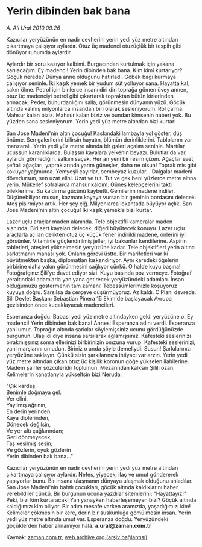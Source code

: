 # Yerin dibinden bak bana

*A. Ali Ural 2010.09.26*

<td class="news-spot">
<p>Kazıcılar yeryüzünün en nadir cevherini yerin yedi yüz metre altından çıkartmaya çalışıyor aylardır. Otuz üç madenci otuzüçlük bir tespih gibi dönüyor ruhumda aylardır.</p>
<p><p>Aylardır bir soru kazıyor kalbimi. Burgacından kurtulmak için yakana sarılacağım. Ey madenci! Yerin dibinden bak bana. Kim kimi kurtarıyor? Göçük nerede? Dünya anne olduğunu hatırladı. Göbek bağı kurmaya çalışıyor seninle. İki kaşık yemek bir yudum süt yolluyor sana. Hayatta kal, sakın ölme. Petrol için binlerce insanı diri diri toprağa gömen üvey annen, otuz üç madenciyi petrol gibi çıkartarak topraktan bütün kirlerinden arınacak. Peder, buhurdanlığını salla, görünmesin dünyanın yüzü. Göçük altında kalmış milyonlarca insandan biri olarak sesleniyorum. Rol çalma. Mahsur kalan biziz. Mahsur kalan biziz ve bundan kimsenin haberi yok. Bu yüzden sana sesleniyorum. Yerin yedi yüz metre altından bizi kurtar!
<p>San Jose Madeni'nin altın çocuğu! Kaskındaki lambayla yol göster, düş önüme. Sen galerilerini bilirsin hayatın, ölümün derinliklerini. Tablolarım var manzaralı. Yerin yedi yüz metre altında bir galeri açalım seninle. Martılar uçuşsun karanlıklarda. Bulaşsın kayalara yelkenin beyazı. Bulutlar da var, aylardır görmediğin, salkım saçak. Her an yeni bir resim çizen. Ağaçlar evet, şeftali ağaçları, yapraklarında yarım güneşler, daha ne olsun! Toprak mis gibi kokuyor yağmurda. Yemyeşil çayırlar, bembeyaz kuzular... Dalgalar madeni dövedursun, sen uzat elini. Uzat ve tut. Tut ve çek beni yüzlerce metre altına yerin. Mükellef sofralarda mahsur kaldım. Güneş kelepçelerini taktı bileklerime. Su kaldırma gücünü kaybetti. Gemilerim madene indiler. Düşünebiliyor musun, kazmanı kayaya vursan bir geminin bordasını delecek. Ateş pişirmiyor artık. Her şey çiğ. Milyonlarca lokantada büyüyor açlık. San Jose Madeni'nin altın çocuğu! İki kaşık yemekle bizi kurtar.
<p>Lazer uçlu araçlar maden alanında. Tele objektifli kameralar maden alanında. Biri sert kayaları delecek, diğeri büyütecek konuyu. Lazer uçlu araçlarla açılan delikten otuz üç küçük fener indirildi madene, önlerini iyi görsünler. Vitaminle güçlendirilmiş jeller, iyi baksınlar kendilerine. Aspirin tabletleri, ateşleri yükselmesin yeryüzüne kadar. Tele objektifleri yerin altına sarkıtmanın manası yok. Onların görevi üstte. Bir marifetleri var ki büyütmekten başka, diplomatları kıskandırıyor. Aynı karedeki öğelerin birbirine daha yakın görünmesini sağlıyor çünkü. O halde kuyu başına! Fotoğrafçınız Şili'ye davet ediyor sizi. Kuyu başında poz vermeye. Fotoğraf yeraltındaki adamlarla yan yana getirecek yeryüzündeki adamları. İnsan olduğumuzu göstermenin tam zamanı! Tebessümlerimizle koşuyoruz kuyuya doğru. Sarsılsa da çerçeve düşürmüyoruz. Az kaldı. C Planı devrede. Şili Devlet Başkanı Sebastian Pinera 15 Ekim'de başlayacak Avrupa gezisinden önce kucaklayacak madencileri.
<p>Esperanza doğdu. Babası yedi yüz metre altındayken geldi yeryüzüne o. Ey madenci! Yerin dibinden bak bana! Annesi Esperanza adını verdi. Esperanza yani umut. Toprağın altında şarkılar söylemişsiniz ucunu gördüğünüzde burgunun. Ulaşıldı diye insana sarsılarak ağlamışsınız. Kafesteki seslerinizi bırakmışsınız sonra ellerinizi birbirinizin omzuna vurup. Kafesteki seslerinizi, yani marşlarını umudun. Biriniz o anda şöyle demeliydi: Susun! Şarkılarınızı yeryüzüne saklayın. Çünkü sizin şarkılarınıza ihtiyacı var arzın. Yerin yedi yüz metre altından çıkan otuz üç kişilik koronun göğe yükselen ilahilerine. Madem şairler sözcüleridir toplumun. Mezarından kalksın Şilili ozan. Kelimelerin kanatlarıyla yükseltsin bizi Neruda:
<p>"Çık kardeş,
<br/>Benimle doğmaya gel.
<br/>Ver elini,
<br/>Yayılmış ağrının,
<br/>En derin yerinden.
<br/>Kaya diplerinden,
<br/>Dönecek değilsin,
<br/>Ve yer altı çağlarından; 
<br/>Geri dönmeyecek,
<br/>Taş kesilmiş sesin;
<br/>Ve gözlerin, oyuk gözlerin
<br/>Yerin dibinden bak bana..."
<p>Kazıcılar yeryüzünün en nadir cevherini yerin yedi yüz metre altından çıkartmaya çalışıyor aylardır. Nefes, yiyecek, ilaç ve umut göndererek yapıyorlar bunu. Bir insana ulaşmanın dünyaya ulaşmak olduğunu anladılar. San Jose Madeni'nin bahtlı çocukları, göçük altında kaldıklarını haber verebildiler çünkü. Bir burgunun ucuna yazdılar sitemlerini; "Hayattayız!" Peki, bizi kim kurtaracak! Yan yanayken haberleşemeyen bizi? Göçük altında kaldığımızı kim biliyor. Bir adım mesafe varken aramızda, yaşadığımızı kim! Kelimeler çökmesin bir kere, derin bir suskunluğa gömülmesin insan. Yerin yedi yüz metre altında umut var. Esperanza doğdu. Yeryüzündeki göçüklerden haber alınamıyor hâlâ. <b>a.ural@zaman.com.tr</b></p>
<a href="http://web.archive.org/web/20101130195338/mailto:a.ural@zaman.com.tr">
</a></p></p></p></p></p></p></td>

Kaynak: [zaman.com.tr](http://zaman.com.tr/yazar.do?yazino=1032031), [web.archive.org (arşiv bağlantısı)](http://web.archive.org/web/20101130195338/http://zaman.com.tr/yazar.do?yazino=1032031)
